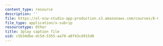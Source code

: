 ```yaml
---
content_type: resource
description: ''
file: https://ol-ocw-studio-app-production.s3.amazonaws.com/courses/8-06-quantum-physics-iii-spring-2018/c5b34dbedc5d5355aa79a8f43cd915d0_OyZbj4_P7JM.vtt
file_type: application/x-subrip
resourcetype: Other
title: 3play caption file
uid: c5b34dbe-dc5d-5355-aa79-a8f43cd915d0
---
```

